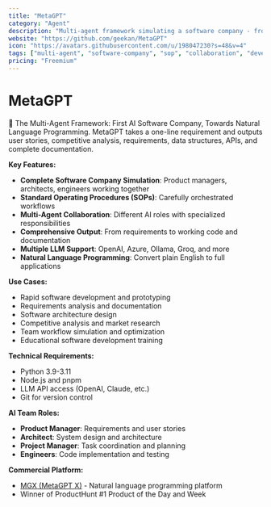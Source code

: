 ```yaml
---
title: "MetaGPT"
category: "Agent"
description: "Multi-agent framework simulating a software company - from requirements to code with AI team roles"
website: "https://github.com/geekan/MetaGPT"
icon: "https://avatars.githubusercontent.com/u/198047230?s=48&v=4"
tags: ["multi-agent", "software-company", "sop", "collaboration", "development"]
pricing: "Freemium"
---
```


# MetaGPT

🌟 The Multi-Agent Framework: First AI Software Company, Towards Natural Language Programming. MetaGPT takes a one-line requirement and outputs user stories, competitive analysis, requirements, data structures, APIs, and complete documentation.

**Key Features:**
- **Complete Software Company Simulation**: Product managers, architects, engineers working together
- **Standard Operating Procedures (SOPs)**: Carefully orchestrated workflows
- **Multi-Agent Collaboration**: Different AI roles with specialized responsibilities  
- **Comprehensive Output**: From requirements to working code and documentation
- **Multiple LLM Support**: OpenAI, Azure, Ollama, Groq, and more
- **Natural Language Programming**: Convert plain English to full applications

**Use Cases:**
- Rapid software development and prototyping
- Requirements analysis and documentation
- Software architecture design
- Competitive analysis and market research
- Team workflow simulation and optimization
- Educational software development training

**Technical Requirements:**
- Python 3.9-3.11
- Node.js and pnpm
- LLM API access (OpenAI, Claude, etc.)
- Git for version control

**AI Team Roles:**
- **Product Manager**: Requirements and user stories
- **Architect**: System design and architecture
- **Project Manager**: Task coordination and planning
- **Engineers**: Code implementation and testing

**Commercial Platform:**
- [MGX (MetaGPT X)](https://mgx.dev/) - Natural language programming platform
- Winner of ProductHunt #1 Product of the Day and Week
